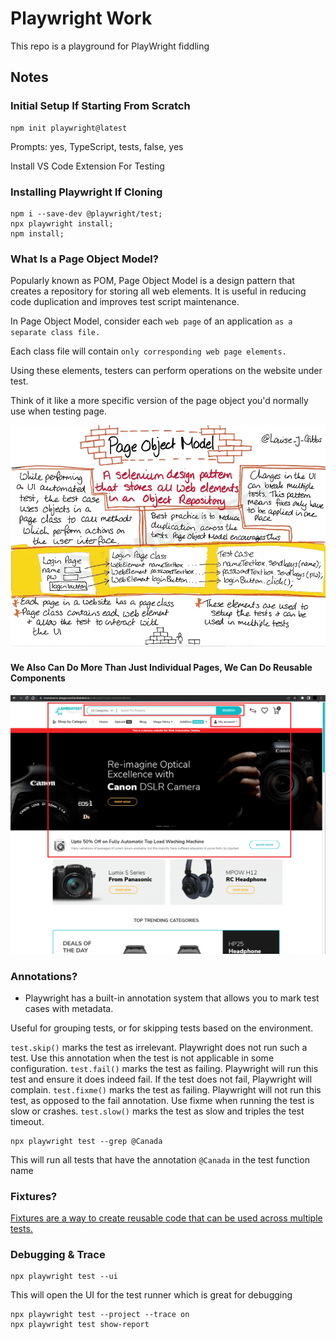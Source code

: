 # Playwright Work

This repo is a playground for PlayWright fiddling

## Notes
### Initial Setup If Starting From Scratch
```
npm init playwright@latest
```
Prompts:
yes, TypeScript, tests, false, yes

Install VS Code Extension For Testing

### Installing Playwright If Cloning

```
npm i --save-dev @playwright/test;
npx playwright install;
npm install;
```

### What Is a Page Object Model?
Popularly known as POM, Page Object Model is a design pattern that creates a repository for storing all web elements. It is useful in reducing code duplication and improves test script maintenance.

In Page Object Model, consider each `web page` of an application `as a separate class file.` 

Each class file will contain `only corresponding web page elements.` 

Using these elements, testers can perform operations on the website under test.

Think of it like a more specific version of the page object you'd normally use when testing page.

<img src="git_images/POM_pic.PNG" alt="Page Object Model" width="720"/>

#### We Also Can Do More Than Just Individual Pages, We Can Do Reusable Components
<img src="git_images/elements_in_page.png" alt="Page Object Model" width="720"/> 

### Annotations?
* Playwright has a built-in annotation system that allows you to mark test cases with metadata.

Useful for grouping tests, or for skipping tests based on the environment.

`test.skip()` marks the test as irrelevant. Playwright does not run such a test. Use this annotation when the test is not applicable in some configuration.
`test.fail()` marks the test as failing. Playwright will run this test and ensure it does indeed fail. If the test does not fail, Playwright will complain.
`test.fixme()` marks the test as failing. Playwright will not run this test, as opposed to the fail annotation. Use fixme when running the test is slow or crashes.
`test.slow()` marks the test as slow and triples the test timeout.

```
npx playwright test --grep @Canada
```
This will run all tests that have the annotation `@Canada` in the test function name

### Fixtures?

[Fixtures are a way to create reusable code that can be used across multiple tests.]()

### Debugging & Trace
```
npx playwright test --ui
```
This will open the UI for the test runner which is great for debugging

```
npx playwright test --project --trace on
npx playwright test show-report
```